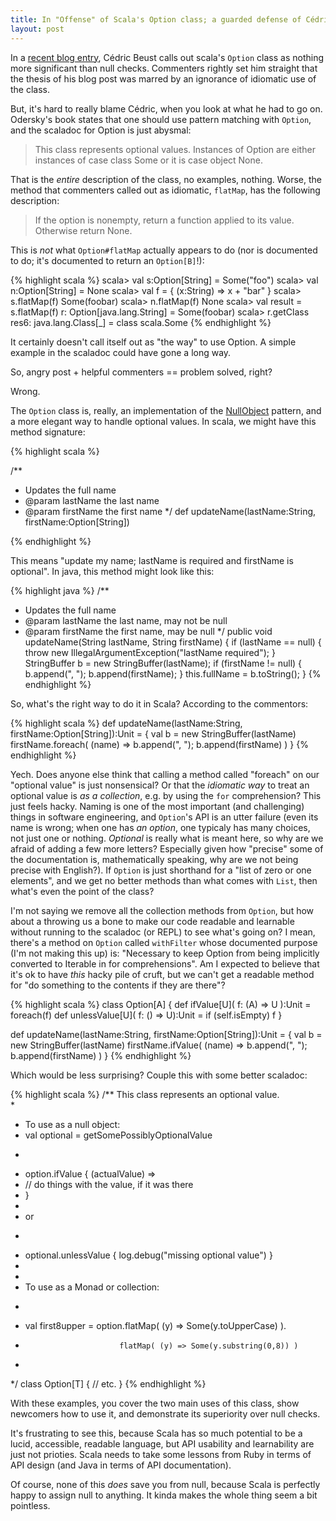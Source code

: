 ```yaml
--- 
title: In "Offense" of Scala's Option class; a guarded defense of Cédric's rant
layout: post
---
```


In a [recent blog entry][cedricoption], Cédric Beust calls out scala's <code>Option</code> class as nothing more significant than null checks.  Commenters rightly set him straight that the thesis of his blog post was marred by an ignorance of idiomatic use of the class.

But, it's hard to really blame Cédric, when you look at what he had to go on.  Odersky's book states that one should use pattern matching with <code>Option</code>, and the scaladoc for Option is just abysmal:

> This class represents optional values. Instances of Option are either instances of case class Some or it is case object None.

That is the *entire* description of the class, no examples, nothing.  Worse, the method that commenters called out as idiomatic, <code>flatMap</code>, has the following description:

> If the option is nonempty, return a function applied to its value. Otherwise return None.

This is *not* what <code>Option#flatMap</code> actually appears to do (nor is documented to do; it's documented to return an <code>Option[B]</code>!):

{% highlight scala %}
scala> val s:Option[String] = Some("foo")
scala> val n:Option[String] = None
scala> val f = { (x:String) => x + "bar" }
scala> s.flatMap(f)
Some(foobar)
scala> n.flatMap(f)
None
scala> val result = s.flatMap(f)
r: Option[java.lang.String] = Some(foobar)
scala> r.getClass
res6: java.lang.Class[_] = class scala.Some
{% endhighlight %}

It certainly doesn't call itself out as "the way" to use Option.  A simple example in the scaladoc could have gone a long way.

So, angry post + helpful commenters == problem solved, right?

Wrong.

The <code>Option</code> class is, really, an implementation of the [NullObject][nullobject] pattern, and a more elegant way to handle optional values.  In scala, we might have this method signature:

{% highlight scala %}

/**
 * Updates the full name
 * @param lastName the last name
 * @param firstName the first name
 */
def updateName(lastName:String, firstName:Option[String])

{% endhighlight %}

This means "update my name; lastName is required and firstName is optional".  In java, this method might look like this:

{% highlight java %}
/**
 * Updates the full name
 * @param lastName the last name, may not be null
 * @param firstName the first name, may be null
 */
public void updateName(String lastName, String firstName) {
    if (lastName == null) {
        throw new IllegalArgumentException("lastName required");
    }
    StringBuffer b = new StringBuffer(lastName);
    if (firstName != null) {
        b.append(", ");
        b.append(firstName);
    }
    this.fullName = b.toString();
}
{% endhighlight %}

So, what's the right way to do it in Scala?  According to the commentors:

{% highlight scala %}
def updateName(lastName:String, firstName:Option[String]):Unit = {
  val b = new StringBuffer(lastName)
  firstName.foreach( (name) => b.append(", "); b.append(firstName) )
}
{% endhighlight %}

Yech.  Does anyone else think that calling a method called "foreach" on our "optional value" is just nonsensical?  Or that the *idiomatic way* to treat an optional value is *as a collection*, e.g. by using the <code>for</code> comprehension?  This just feels hacky.  Naming is one of the most important (and challenging) things in software engineering, and <code>Option</code>'s API is an utter failure (even its name is wrong; when one has _an option_, one typicaly has many choices, not just one or nothing.  _Optional_ is really what is meant here, so why are we afraid of adding a few more letters?  Especially given how "precise" some of the documentation is, mathematically speaking, why are we not being precise with English?). If <code>Option</code> is just shorthand for a "list of zero or one elements", and we get no better methods than what comes with <code>List</code>, then what's even the point of the class?

I'm not saying we remove all the collection methods from <code>Option</code>, but how about a throwing us a bone to make our code readable and learnable without running to the scaladoc (or REPL) to see what's going on?  I mean, there's a method on <code>Option</code> called <code>withFilter</code> whose documented purpose (I'm not making this up) is: "Necessary to keep Option from being implicitly converted to Iterable in for comprehensions".  Am I expected to believe that it's ok to have *this* hacky pile of cruft, but we can't get a readable method for "do something to the contents if they are there"?

{% highlight scala %}
class Option[A] { 
  def ifValue[U]( f: (A) => U ):Unit = foreach(f)
  def unlessValue[U]( f: () => U):Unit = if (self.isEmpty) f
}

def updateName(lastName:String, firstName:Option[String]):Unit = {
  val b = new StringBuffer(lastName)
  firstName.ifValue( (name) => b.append(", "); b.append(firstName) )
}
{% endhighlight %}

Which would be less surprising?  Couple this with some better scaladoc:

{% highlight scala %}
/** This class represents an optional value.  
 *
 * To use as a null object:
 * val optional = getSomePossiblyOptionalValue
 * <pre>
 * option.ifValue { (actualValue) => 
 *   // do things with the value, if it was there
 * }
 * </pre>
 * or
 * <pre>
 * optional.unlessValue { log.debug("missing optional value") }
 * </pre>
 * 
 * To use as a Monad or collection:
 * <pre>
 * val first8upper = option.flatMap( (y) => Some(y.toUpperCase) ).
 *                          flatMap( (y) => Some(y.substring(0,8)) )
 * </pre>
 */
class Option[T] {
  // etc.
}
{% endhighlight %}

With these examples, you cover the two main uses of this class, show newcomers how to use it, and demonstrate its superiority over null checks.

It's frustrating to see this, because Scala has so much potential to be a lucid, accessible, readable language, but API usability and learnability are just not prioties.  Scala needs to take some lessons from Ruby in terms of API design (and Java in terms of API documentation).

Of course, none of this *does* save you from null, because Scala is perfectly happy to assign null to anything.  It kinda makes the whole thing seem a bit pointless.

[cedricoption]: http://beust.com/weblog/2010/07/28/why-scalas-option-and-haskells-maybe-types-wont-save-you-from-null/
[nullobject]: http://en.wikipedia.org/wiki/Null_Object_pattern
